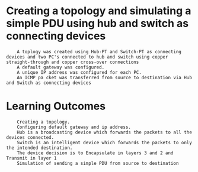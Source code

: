 # Creating a topology and simulating a simple PDU using hub and switch as connecting devices
        A toplogy was created using Hub-PT and Switch-PT as connecting devices and two PC's connected to hub and switch using copper straight-through and copper cross-over connections
        A default gateway was configured.
        A unique IP address was configured for each PC.
        An ICMP pa cket was transferred from source to destination via Hub and Switch as connecting devices
# Learning Outcomes
        Creating a topology.
        Configuring default gateway and ip address.
        Hub is a broadcasting device which forwards the packets to all the devices connected.
        Switch is an intelligent device which forwards the packets to only the intended destination.
        The device decision is to Encapsulate in layers 3 and 2 and Transmit in layer 1
        Simulation of sending a simple PDU from source to destination
